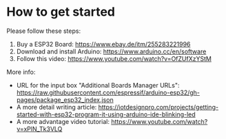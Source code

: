 # How to get started

Please follow these steps:
1. Buy a ESP32 Board: https://www.ebay.de/itm/255283221996
2. Download and install Arduino: https://www.arduino.cc/en/software
3. Follow this video: https://www.youtube.com/watch?v=OfZUfXzYStM


More info:
- URL for the input box "Additional Boards Manager URLs":
https://raw.githubusercontent.com/espressif/arduino-esp32/gh-pages/package_esp32_index.json
- A more detail writing article: https://iotdesignpro.com/projects/getting-started-with-esp32-program-it-using-arduino-ide-blinking-led
- A more advantage video tutorial: https://www.youtube.com/watch?v=xPlN_Tk3VLQ
